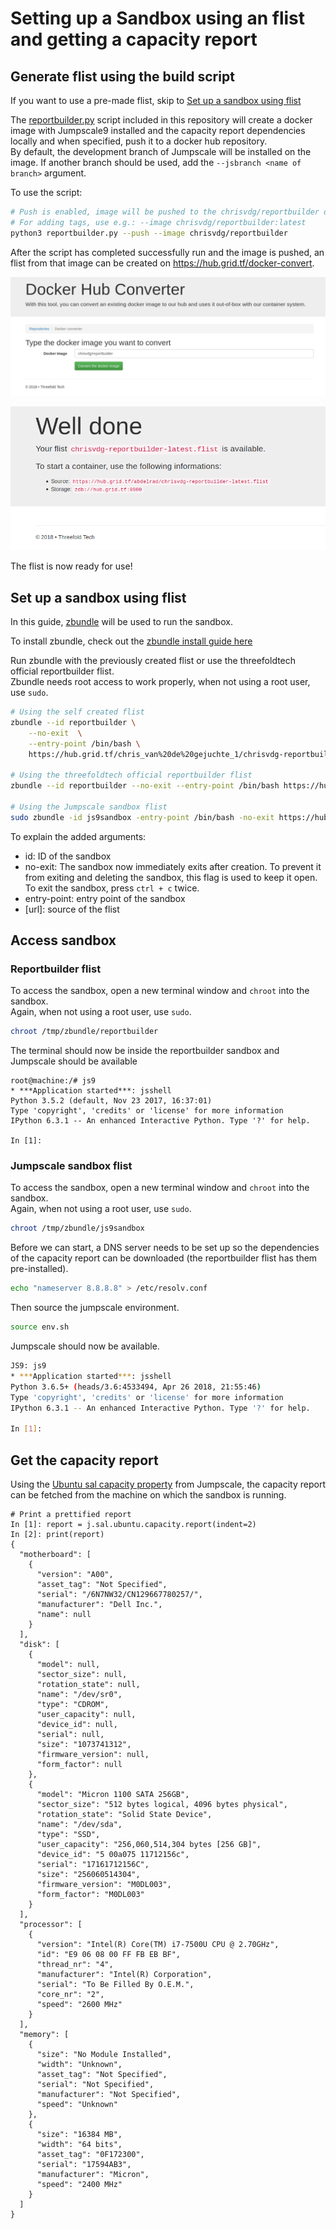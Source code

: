 # Setting up a Sandbox using an flist and getting a capacity report

## Generate flist using the build script

If you want to use a pre-made flist, skip to [Set up a sandbox using flist](#set-up-a-sandbox-using-flist)

The [reportbuilder.py](reportbuilder.py) script included in this repository will create a docker image with Jumpscale9 installed and the capacity report dependencies locally and when specified, push it to a docker hub repository.  
By default, the development branch of Jumpscale will be installed on the image. If another branch should be used, add the `--jsbranch <name of branch>` argument.

To use the script:
```sh
# Push is enabled, image will be pushed to the chrisvdg/reportbuilder docker hub repository
# For adding tags, use e.g.: --image chrisvdg/reportbuilder:latest
python3 reportbuilder.py --push --image chrisvdg/reportbuilder
```

After the script has completed successfully run and the image is pushed, an flist from that image can be created on https://hub.grid.tf/docker-convert.

![alt text](src/1.png "Convert docker image to flist")

![alt text](src/2.png "FLIST is ready!")

The flist is now ready for use!

## Set up a sandbox using flist

In this guide, [zbundle](https://github.com/zero-os/0-bundle) will be used to run the sandbox.

To install zbundle, check out the [zbundle install guide here](zbundle.md)

Run zbundle with the previously created flist or use the threefoldtech official reportbuilder flist.  
Zbundle needs root access to work properly, when not using a root user, use `sudo`.
```sh
# Using the self created flist
zbundle --id reportbuilder \
    --no-exit  \
    --entry-point /bin/bash \
    https://hub.grid.tf/chris_van%20de%20gejuchte_1/chrisvdg-reportbuilder-latest.flist

# Using the threefoldtech official reportbuilder flist
zbundle --id reportbuilder --no-exit --entry-point /bin/bash https://hub.grid.tf/gig-official-apps/reportbuilder-latest.flist

# Using the Jumpscale sandbox flist
sudo zbundle -id js9sandbox -entry-point /bin/bash -no-exit https://hub.grid.tf/abdelrahman_hussein_1/js9_sandbox_full.flist
```

To explain the added arguments:
* id: ID of the sandbox
* no-exit: The sandbox now immediately exits after creation. To prevent it from exiting and deleting the sandbox, this flag is used to keep it open. To exit the sandbox, press `ctrl + c` twice.
* entry-point: entry point of the sandbox
* [url]: source of the flist

## Access sandbox

### Reportbuilder flist

To access the sandbox, open a new terminal window and `chroot` into the sandbox.  
Again, when not using a root user, use `sudo`.
```sh
chroot /tmp/zbundle/reportbuilder
```

The terminal should now be inside the reportbuilder sandbox and Jumpscale should be available
```
root@machine:/# js9
* ***Application started***: jsshell
Python 3.5.2 (default, Nov 23 2017, 16:37:01) 
Type 'copyright', 'credits' or 'license' for more information
IPython 6.3.1 -- An enhanced Interactive Python. Type '?' for help.

In [1]: 
```

### Jumpscale sandbox flist

To access the sandbox, open a new terminal window and `chroot` into the sandbox.  
Again, when not using a root user, use `sudo`.
```sh
chroot /tmp/zbundle/js9sandbox
```

Before we can start, a DNS server needs to be set up so the dependencies of the capacity report can be downloaded (the reportbuilder flist has them pre-installed).
```sh
echo "nameserver 8.8.8.8" > /etc/resolv.conf
```

Then source the jumpscale environment.
```sh
source env.sh
```

Jumpscale should now be available.
```sh
JS9: js9
* ***Application started***: jsshell
Python 3.6.5+ (heads/3.6:4533494, Apr 26 2018, 21:55:46)
Type 'copyright', 'credits' or 'license' for more information
IPython 6.3.1 -- An enhanced Interactive Python. Type '?' for help.

In [1]: 
```

## Get the capacity report

Using the [Ubuntu sal capacity property](https://github.com/Jumpscale/lib9/blob/development/docs/Howto/capacityreport_from_ubuntu.md) from Jumpscale, the capacity report can be fetched from the machine on which the sandbox is running.

```
# Print a prettified report
In [1]: report = j.sal.ubuntu.capacity.report(indent=2)
In [2]: print(report)
{
  "motherboard": [
    {
      "version": "A00",
      "asset_tag": "Not Specified",
      "serial": "/6N7NW32/CN129667780257/",
      "manufacturer": "Dell Inc.",
      "name": null
    }
  ],
  "disk": [
    {
      "model": null,
      "sector_size": null,
      "rotation_state": null,
      "name": "/dev/sr0",
      "type": "CDROM",
      "user_capacity": null,
      "device_id": null,
      "serial": null,
      "size": "1073741312",
      "firmware_version": null,
      "form_factor": null
    },
    {
      "model": "Micron 1100 SATA 256GB",
      "sector_size": "512 bytes logical, 4096 bytes physical",
      "rotation_state": "Solid State Device",
      "name": "/dev/sda",
      "type": "SSD",
      "user_capacity": "256,060,514,304 bytes [256 GB]",
      "device_id": "5 00a075 11712156c",
      "serial": "17161712156C",
      "size": "256060514304",
      "firmware_version": "M0DL003",
      "form_factor": "M0DL003"
    }
  ],
  "processor": [
    {
      "version": "Intel(R) Core(TM) i7-7500U CPU @ 2.70GHz",
      "id": "E9 06 08 00 FF FB EB BF",
      "thread_nr": "4",
      "manufacturer": "Intel(R) Corporation",
      "serial": "To Be Filled By O.E.M.",
      "core_nr": "2",
      "speed": "2600 MHz"
    }
  ],
  "memory": [
    {
      "size": "No Module Installed",
      "width": "Unknown",
      "asset_tag": "Not Specified",
      "serial": "Not Specified",
      "manufacturer": "Not Specified",
      "speed": "Unknown"
    },
    {
      "size": "16384 MB",
      "width": "64 bits",
      "asset_tag": "0F172300",
      "serial": "17594AB3",
      "manufacturer": "Micron",
      "speed": "2400 MHz"
    }
  ]
}
```
